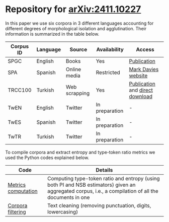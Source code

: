 # Repository for [arXiv:2411.10227](https://arxiv.org/abs/2411.10227)

In this paper we use six corpora in 3 different languages accounting for different degrees of morphological isolation and agglutination. Their information is summarized in the table below.

| Corpus ID | Language | Source | Availability | Access |
|----------|----------|----------|----------|----------|
| SPGC    | English    | Books    | Yes    | [Publication](doi.org/10.3390/e22010126)    |
| SPA    | Spanish    | Online media    | Restricted    | [Mark Davies website](https://www.corpusdelespanol.org/web-dial/)    |
| TRCC100    | Turkish    | Web scrapping    | Yes    | [Publication](https://aclanthology.org/2020.acl-main.747/) and [direct download](https://metatext.io/datasets/cc100-turkish)    |
| TwEN    | English    | Twitter    | In preparation    | -    |
| TwES    | Spanish    | Twitter    | In preparation    | -    |
| TwTR    | Turkish    | Twitter    | In preparation    | -    |

To compile corpora and extract entropy and type-token ratio metrics we used the Python codes explained below.

| Code | Details |
|----------|----------|
| [Metrics computation](corpora__analysis_general.py)    | Computing type-token ratio and entropy (using both PI and NSB estimators) given an aggregated corpus, i.e., a compilation of all the documents in one   |
| [Corpora filtering](function_text_clean.py)    | Text cleaning (removing punctuation, digits, lowercasing)   |



